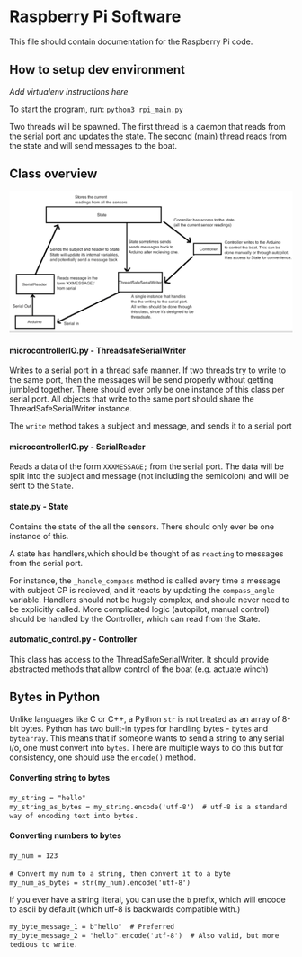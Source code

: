 # Raspberry Pi Software

This file should contain documentation for the Raspberry Pi code.

## How to setup dev environment
_Add virtualenv instructions here_

To start the program, run:
`python3 rpi_main.py`

Two threads will be spawned. The first thread is a daemon that reads from the serial port and updates the state. The second (main) thread reads from the state and will send messages to the boat.

## Class overview
![class-diagram](./img/class_diagram_v1.png)

#### microcontrollerIO.py - ThreadsafeSerialWriter
Writes to a serial port in a thread safe manner. If two threads try to write to the same port, then the messages will be send properly without getting jumbled together. There should ever only be one instance of this class per serial port. All objects that write to the same port should share the ThreadSafeSerialWriter instance. 

The `write` method takes a subject and message, and sends it to a serial port

#### microcontrollerIO.py - SerialReader
Reads a data of the form `XXXMESSAGE;` from the serial port. The data will be split into the subject and message (not including the semicolon) and will be sent to the `State`.

#### state.py - State
Contains the state of the all the sensors. There should only ever be one instance of this.
        
A state has handlers,which should be thought of as `reacting` to messages from the serial port.

For instance, the `_handle_compass` method is called every time a message with subject CP is recieved, and it reacts by updating the `compass_angle` variable. Handlers should not be hugely complex, and should never need to be explicitly called. More complicated logic (autopilot, manual control) should be handled by the Controller, which can read from the State.


#### automatic\_control.py - Controller
This class has access to the ThreadSafeSerialWriter. It should provide abstracted methods that allow control of the boat (e.g. actuate winch)

## Bytes in Python
Unlike languages like C or C++, a Python `str` is not treated as an array of 8-bit bytes. Python has two built-in types for handling bytes - `bytes` and `bytearray`. This means that if someone wants to send a string to any serial i/o, one must convert into `bytes`. There are multiple ways to do this but for consistency, one should use the `encode()` method.

#### Converting string to bytes
```
my_string = "hello"
my_string_as_bytes = my_string.encode('utf-8')  # utf-8 is a standard way of encoding text into bytes.
```

#### Converting numbers to bytes
```
my_num = 123

# Convert my num to a string, then convert it to a byte
my_num_as_bytes = str(my_num).encode('utf-8')
```

If you ever have a string literal, you can use the `b` prefix, which will encode to ascii by default (which utf-8 is backwards compatible with.)

```
my_byte_message_1 = b"hello"  # Preferred
my_byte_message_2 = "hello".encode('utf-8')  # Also valid, but more tedious to write.
```
